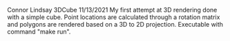 Connor Lindsay
3DCube
11/13/2021
My first attempt at 3D rendering done with a simple cube. Point locations are calculated through a rotation matrix and polygons are rendered based on a 3D to 2D projection. Executable with command "make run".
